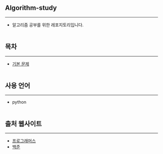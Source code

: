 ## Algorithm-study
---
* 알고리즘 공부를 위한 레포지토리입니다.
<br><br>

## 목차
---
* [기본 문제](BAEKJOON/basic)
<br><br>

## 사용 언어
---
* python
<br><br>

## 출처 웹사이트
---
* [프로그래머스](https://programmers.co.kr)
* [백준](https://www.acmicpc.net)
